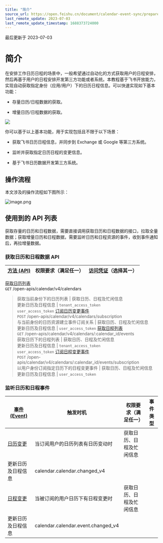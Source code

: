 ```yaml
---
title: "简介"
source_url: https://open.feishu.cn/document/calendar-event-sync/prepare
last_remote_update: 2023-07-03
last_remote_update_timestamp: 1688373724000
---
```

最后更新于 2023-07-03

# 简介

在安排工作日历日程的场景中，一般希望通过自动化的方式获取用户的日程安排，然后再基于用户的日程安排开发第三方功能或者系统。本教程基于飞书开放能力，实现自动获取指定身份（应用/用户）下的日历日程信息。可以快速实现如下基本功能：

- 存量日历/日程数据的获取。

- 增量日历/日程数据的获取。

![](https://sf3-cn.feishucdn.com/obj/open-platform-opendoc/df3ec90522cd26319cb6d05c14996ec3_RwVok6IooX.png?height=400&lazyload=true&maxWidth=600&width=752)

你可以基于以上基本功能，用于实现包括且不限于以下场景：

- 获取飞书日历日程信息，并同步到 Exchange 或 Google 等第三方系统。

- 监听并获取指定日历日程的变更信息。

- 基于飞书日历数据开发第三方系统。

## 操作流程

本文涉及的操作流程如下图所示：

![image.png](https://sf3-cn.feishucdn.com/obj/open-platform-opendoc/18a2995b8b4c54bd597707825afcd268_BrdSL41qWu.png?height=930&lazyload=true&maxWidth=750&width=918)

## 使用到的 API 列表

获取存量的日历和日程数据，需要直接调用获取日历和日程数据的接口，拉取全量数据；获取增量日历和日程数据，需要监听日历和日程资源的事件，收到事件通知后，再拉增量数据。

### 获取日历和日程数据 API

**[方法 (API)](https://open.feishu.cn/document/ukTMukTMukTM/uITNz4iM1MjLyUzM)** | 权限要求（满足任一） | **[访问凭证](https://open.feishu.cn/document/ukTMukTMukTM/uMTNz4yM1MjLzUzM)**（选择其一）
--- | --- | ---
[获取日历列表](https://open.feishu.cn/document/uAjLw4CM/ukTMukTMukTM/reference/calendar-v4/calendar/list)  
`GET` /open-apis/calendar/v4/calendars  
>获取当前身份下的日历列表 | 获取日历、日程及忙闲信息  
更新日历及日程信息 | `tenant_access_token`  
`user_access_token`
[订阅日历变更事件](https://open.feishu.cn/document/uAjLw4CM/ukTMukTMukTM/reference/calendar-v4/calendar/subscription)  
`POST` /open-apis/calendar/v4/calendars/subscription  
>与当前身份的日历资源建立事件订阅关系 | 获取日历、日程及忙闲信息  
更新日历及日程信息 | `user_access_token`
[获取日程列表](https://open.feishu.cn/document/uAjLw4CM/ukTMukTMukTM/reference/calendar-v4/calendar-event/list)  
`GET` /open-apis/calendar/v4/calendars/:calendar_id/events  
  > 获取日历下的日程列表 | 获取日历、日程及忙闲信息  
更新日历及日程信息 | `tenant_access_token`  
`user_access_token`
[订阅日程变更事件](https://open.feishu.cn/document/uAjLw4CM/ukTMukTMukTM/reference/calendar-v4/calendar-event/subscription)  
`POST` /open-apis/calendar/v4/calendars/:calendar_id/events/subscription  
>以用户身份订阅指定日历下的日程变更事件 | 获取日历、日程及忙闲信息  
更新日历及日程信息 | `user_access_token`

### 监听日历和日程事件

**[事件 (Event)](https://open.feishu.cn/document/ukTMukTMukTM/uUTNz4SN1MjL1UzM)** | 触发时机 | 权限要求（满足任一） | 事件类型
--- | --- | --- | ---
[日历变更](https://open.feishu.cn/document/uAjLw4CM/ukTMukTMukTM/reference/calendar-v4/calendar/events/changed) | 当订阅用户的日历列表有日历变动时 | 获取日历、日程及忙闲信息  
更新日历及日程信息 | calendar.calendar.changed_v4
[日程变更](https://open.feishu.cn/document/uAjLw4CM/ukTMukTMukTM/reference/calendar-v4/calendar-event/events/changed) | 当被订阅的用户日历下有日程变更时 | 获取日历、日程及忙闲信息  
更新日历及日程信息 | calendar.calendar.event.changed_v4
